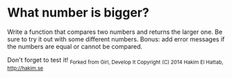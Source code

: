 # What number is bigger?
Write a function that compares two numbers and returns the larger one. Be sure to try it out with some different numbers. Bonus: add error messages if the numbers are equal or cannot be compared.

Don't forget to test it!
<sub>Forked from Girl, Develop It
Copyright (C) 2014 Hakim El Hattab, http://hakim.se</sub>
